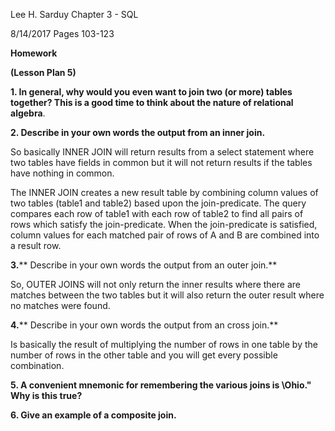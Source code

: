 Lee H. Sarduy                                                                                                                                               Chapter 3 - SQL

8/14/2017                                                                                                                                                    Pages 103-123

**Homework**

**(Lesson Plan 5)**

**1. In general, why would you even want to join two (or more) tables together? This is a good time to think about the nature of relational algebra**.

**2. Describe in your own words the output from an inner join.**

So basically INNER JOIN will return results from a select statement where two tables have fields in common but it will not return results if the tables have nothing in common.

The INNER JOIN creates a new result table by combining column values of two tables (table1 and table2) based upon the join-predicate. The query compares each row of table1 with each row of table2 to find all pairs of rows which satisfy the join-predicate. When the join-predicate is satisfied, column values for each matched pair of rows of A and B are combined into a result row.

**3.**** Describe in your own words the output from an outer join.**

So, OUTER JOINS will not only return the inner results where there are matches between the two tables but it will also return the outer result where no matches were found.

**4.**** Describe in your own words the output from an cross join.**

Is basically the result of multiplying the number of rows in one table by the number of rows in the other table and you will get every possible combination.

**5. A convenient mnemonic for remembering the various joins is \Ohio.&quot; Why is this true?**

**6. Give an example of a composite join.**
